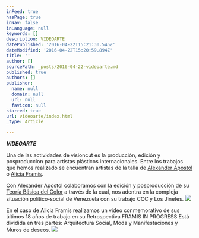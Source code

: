 ```yaml
---
inFeed: true
hasPage: true
inNav: false
inLanguage: null
keywords: []
description: VIDEOARTE
datePublished: '2016-04-22T15:21:30.545Z'
dateModified: '2016-04-22T15:20:59.894Z'
title: ''
author: []
sourcePath: _posts/2016-04-22-videoarte.md
published: true
authors: []
publisher:
  name: null
  domain: null
  url: null
  favicon: null
starred: true
url: videoarte/index.html
_type: Article

---
```

**_VIDEOARTE_**

Una de las actividades de visioncut es la producción, edición y posproduccion para artistas plásticos internacionales. Entre los trabajos que hemos realizado se encuentran artistas de la talla de [Alexander Apostol][0] o [Alicia Framis][1].

Con Alexander Apostol colaboramos con la edición y posproducción de su [Teoría Básica del Color][2] a través de la cual, nos adentra en la compleja situación político-social de Venezuela con su trabajo CCC y Los Jinetes.
![](https://the-grid-user-content.s3-us-west-2.amazonaws.com/18c49203-d720-42e6-b92f-41032e6b0b64.png)

En el caso de Alicia Framis realizamos un video conmemorativo de sus últimos 18 años de trabajo en su Retrospectiva FRAMIS IN PROGRESS Está dividida en tres partes: Arquitectura Social, Moda y Manifestaciones y Muros de deseos.
![](https://the-grid-user-content.s3-us-west-2.amazonaws.com/15285524-7db1-46aa-af7d-64a32cc2ea83.png)

[0]: www.alexanderapostol.com
[1]: http://www.aliciaframis.com/
[2]: https://vimeopro.com/visioncut/alexanderapostol
